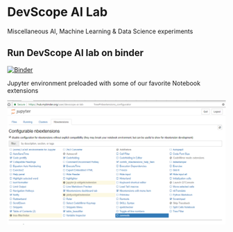 # DevScope AI Lab

Miscellaneous AI, Machine Learning & Data Science experiments 

## Run DevScope AI lab on binder
[![Binder](https://mybinder.org/badge.svg)](https://mybinder.org/v2/gh/DevScope/ai-lab/master)

Jupyter environment preloaded with some of our favorite Notebook extensions

![](images\2018-08-16-23-50-11.png)